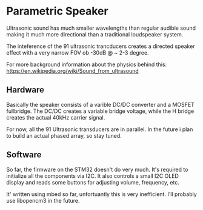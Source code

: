 # Parametric Speaker
Ultrasonic sound has much smaller wavelengths than regular audible sound making it much more directional than a traditional loudspeaker system.

The inteference of the 91 ultrasonic trancducers creates a directed speaker effect with a very narrow FOV ob -30dB @ ~ 2-3 degree.

For more background information about the physics behind this: https://en.wikipedia.org/wiki/Sound_from_ultrasound

## Hardware

Basically the speaker consists of a varible DC/DC converter and a MOSFET fullbridge. The DC/DC creates a variable bridge voltage, while the H bridge creates the actual 40kHz carrier signal.

For now, all the 91 Ultrasonic transducers are in parallel. In the future i plan to build an actual phased array, so stay tuned.

## Software

So far, the firmware on the STM32 doesn't do very much. It's required to initialize all the components via I2C. It also controls a small I2C OLED display and reads some buttons for adjusting volume, frequency, etc.

It' written using mbed so far, unfortuantly this is very inefficient. I'll probably use libopencm3 in the future.
